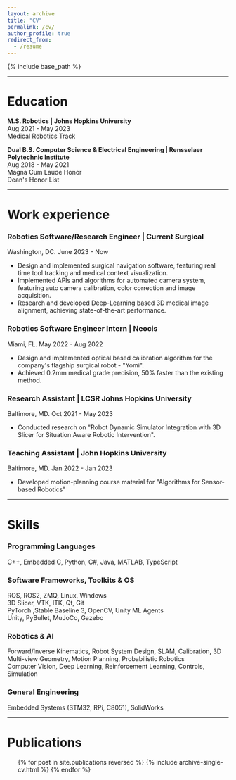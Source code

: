 ```yaml
---
layout: archive
title: "CV"
permalink: /cv/
author_profile: true
redirect_from:
  - /resume
---
```


{% include base_path %}

---

Education
======

**M.S. Robotics | Johns Hopkins University**\
Aug 2021 - May 2023\
Medical Robotics Track

**Dual B.S. Computer Science & Electrical Engineering | Rensselaer Polytechnic Institute**\
Aug 2018 - May 2021\
Magna Cum Laude Honor\
Dean's Honor List

---

Work experience
======
### Robotics Software/Research Engineer | Current Surgical
Washington, DC.  June 2023 - Now
- Design and implemented surgical navigation software, featuring real time tool tracking and medical context visualization.
- Implemented APIs and algorithms for automated camera system, featuring auto camera calibration, color correction and image acquisition.
- Research and developed Deep-Learning based 3D medical image alignment, achieving state-of-the-art performance.

### Robotics Software Engineer Intern | Neocis
Miami, FL. May 2022 - Aug 2022
- Design and implemented optical based calibration algorithm for the company's flagship surgical robot - "Yomi".
- Achieved 0.2mm medical grade precision, 50% faster than the existing method.

### Research Assistant | LCSR Johns Hopkins University 
Baltimore, MD. Oct 2021 - May 2023
- Conducted research on "Robot Dynamic Simulator Integration with 3D Slicer for Situation Aware Robotic Intervention".

### Teaching Assistant | John Hopkins University
Baltimore, MD. Jan 2022 - Jan 2023
- Developed motion-planning course material for "Algorithms for Sensor-based Robotics"

---
  
Skills
======
### Programming Languages
C++, Embedded C, Python, C#, Java, MATLAB, TypeScript

### Software Frameworks, Toolkits & OS
ROS, ROS2, ZMQ, Linux, Windows\
3D Slicer, VTK, ITK, Qt, Git\
PyTorch ,Stable Baseline 3, OpenCV, Unity ML Agents\
Unity, PyBullet, MuJoCo, Gazebo

### Robotics & AI
Forward/Inverse Kinematics, Robot System Design, SLAM, Calibration, 3D Multi-view Geometry, Motion Planning, Probabilistic Robotics\
Computer Vision, Deep Learning, Reinforcement Learning, Controls, Simulation

### General Engineering
Embedded Systems (STM32, RPi, C8051), SolidWorks


---

Publications
======
  <ul>{% for post in site.publications reversed %}
    {% include archive-single-cv.html %}
  {% endfor %}</ul>
  
  
  
